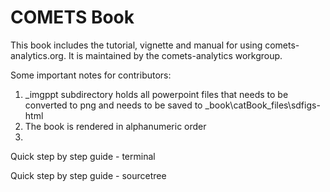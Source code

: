 # COMETS Book
This book includes the tutorial, vignette and manual for using comets-analytics.org. It is maintained by the comets-analytics workgroup.

Some important notes for contributors:

1. _imgppt subdirectory holds all powerpoint files that needs to be converted to png and needs to be saved to \_book\catBook_files\sdfigs-html
2. The book is rendered in alphanumeric order
3. 

Quick step by step guide - terminal 


Quick step by step guide - sourcetree 
